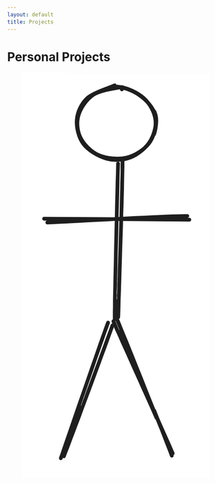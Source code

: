 ```yaml
---
layout: default
title: Projects
---
```

# Personal Projects
<div style="display: flex; justify-content: center;">
    <img src = "/assets/images/Person.png" alt = "Profile Picture">
</div>